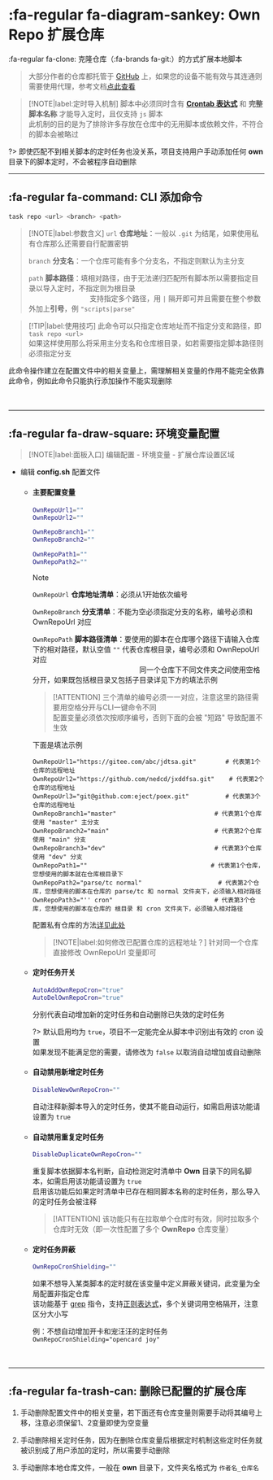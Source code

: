 # :fa-regular fa-diagram-sankey: Own Repo 扩展仓库

:fa-regular fa-clone: 克隆仓库（:fa-brands fa-git:）的方式扩展本地脚本

> 大部分作者的仓库都托管于 [GitHub](https://github.com) 上，如果您的设备不能有效与其连通则需要使用代理，参考文档[点此查看](./pages/install/配置代理)

> [!NOTE|label:定时导入机制]
> 脚本中必须同时含有 **[Crontab 表达式](https://www.runoob.com/w3cnote/linux-crontab-tasks.html)** 和 **完整脚本名称** 才能导入定时，且仅支持 `js` 脚本  
> 此机制的目的是为了排除许多存放在仓库中的无用脚本或依赖文件，不符合的脚本会被略过

?> 即使匹配不到相关脚本的定时任务也没关系，项目支持用户手动添加任何 **own** 目录下的脚本定时，不会被程序自动删除

***

## :fa-regular fa-command: CLI 添加命令

  ```bash
  task repo <url> <branch> <path>
  ```

  > [!NOTE|label:参数含义]
  > `url` **仓库地址**：一般以 `.git` 为结尾，如果使用私有仓库那么还需要自行配置密钥
  >
  > `branch` **分支名**：一个仓库可能有多个分支名，不指定则默认为主分支
  >
  > `path` **脚本路径**：填相对路径，由于无法递归匹配所有脚本所以需要指定目录以导入定时，不指定则为根目录  
  > ㅤㅤㅤㅤㅤㅤㅤㅤㅤ 支持指定多个路径，用 `|` 隔开即可并且需要在整个参数外加上**引号**，例 `"scripts|parse"`

  > [!TIP|label:使用技巧]
  > 此命令可以只指定仓库地址而不指定分支和路径，即 `task repo <url>`  
  > 如果这样使用那么将采用主分支名和仓库根目录，如若需要指定脚本路径则必须指定分支

  此命令操作建立在配置文件中的相关变量上，需理解相关变量的作用不能完全依靠此命令，例如此命令只能执行添加操作不能实现删除

ㅤ

***

## :fa-regular fa-draw-square: 环境变量配置

  > [!NOTE|label:面板入口]
  > 编辑配置 - 环境变量 - 扩展仓库设置区域

  - 编辑 **config.sh** 配置文件

    - #### 主要配置变量

      ```bash
      OwnRepoUrl1=""
      OwnRepoUrl2=""

      OwnRepoBranch1=""
      OwnRepoBranch2=""

      OwnRepoPath1=""
      OwnRepoPath2=""
      ```
      > [!NOTE]
      > `OwnRepoUrl` **仓库地址清单**：必须从1开始依次编号
      > 
      > `OwnRepoBranch` **分支清单**：不能为空必须指定分支的名称，编号必须和 OwnRepoUrl 对应
      > 
      > `OwnRepoPath` **脚本路径清单**：要使用的脚本在仓库哪个路径下请输入仓库下的相对路径，默认空值 `""` 代表仓库根目录，编号必须和 OwnRepoUrl 对应  
      > ㅤㅤㅤㅤㅤㅤㅤㅤㅤㅤㅤㅤㅤㅤㅤ ㅤ同一个仓库下不同文件夹之间使用空格分开，如果既包括根目录又包括子目录详见下方的填法示例

      > [!ATTENTION]
      > 三个清单的编号必须一一对应，注意这里的路径需要用空格分开与CLI一键命令不同  
      > 配置变量必须依次按顺序编号，否则下面的会被 "短路" 导致配置不生效

      下面是填法示例

      ```
      OwnRepoUrl1="https://gitee.com/abc/jdtsa.git"        # 代表第1个仓库的远程地址
      OwnRepoUrl2="https://github.com/nedcd/jxddfsa.git"    # 代表第2个仓库的远程地址
      OwnRepoUrl3="git@github.com:eject/poex.git"          # 代表第3个仓库的远程地址
      OwnRepoBranch1="master"                           # 代表第1个仓库使用 "master" 主分支
      OwnRepoBranch2="main"                             # 代表第2个仓库使用 "main" 分支
      OwnRepoBranch3="dev"                              # 代表第3个仓库使用 "dev" 分支
      OwnRepoPath1=""                                  # 代表第1个仓库，您想使用的脚本就在仓库根目录下
      OwnRepoPath2="parse/tc normal"                     # 代表第2个仓库，您想使用的脚本在仓库的 parse/tc 和 normal 文件夹下，必须输入相对路径
      OwnRepoPath3="'' cron"                            # 代表第3个仓库，您想使用的脚本在仓库的 根目录 和 cron 文件夹下，必须输入相对路径
      ```
      配置私有仓库的方法[详见此处](./pages/config/主要仓库?id=配置私有仓库)

      > [!NOTE|label:如何修改已配置仓库的远程地址？]
      > 针对同一个仓库直接修改 OwnRepoUrl 变量即可

    - #### 定时任务开关

      ```bash
      AutoAddOwnRepoCron="true"
      AutoDelOwnRepoCron="true"
      ```
      分别代表自动增加新的定时任务和自动删除已失效的定时任务

      ?> 默认启用均为 `true`，项目不一定能完全从脚本中识别出有效的 cron 设置  
        如果发现不能满足您的需要，请修改为 `false` 以取消自动增加或自动删除

    - #### 自动禁用新增定时任务

      ```bash
      DisableNewOwnRepoCron=""
      ```
      自动注释新脚本导入的定时任务，使其不能自动运行，如需启用该功能请设置为 `true`

    - #### 自动禁用重复定时任务

      ```bash
      DisableDuplicateOwnRepoCron=""
      ```

      重复脚本依据脚本名判断，自动检测定时清单中 **Own** 目录下的同名脚本，如需启用该功能请设置为 `true`  
      启用该功能后如果定时清单中已存在相同脚本名称的定时任务，那么导入的定时任务会被注释

      > [!ATTENTION]
      > 该功能只有在拉取单个仓库时有效，同时拉取多个仓库时无效（即一次性配置了多个 **OwnRepo** 仓库变量）

    - #### 定时任务屏蔽

      ```bash
      OwnRepoCronShielding=""
      ```

      如果不想导入某类脚本的定时就在该变量中定义屏蔽关键词，此变量为全局配置非指定仓库  
      该功能基于 [grep](https://www.runoob.com/linux/linux-comm-grep.html) 指令，支持[正则表达式](https://blog.csdn.net/Gou_Hailong/article/details/109470583)，多个关键词用空格隔开，注意区分大小写

      例：不想自动增加开卡和宠汪汪的定时任务 `OwnRepoCronShielding="opencard joy"`

ㅤ

***

## :fa-regular fa-trash-can: 删除已配置的扩展仓库 <!-- {docsify-ignore} -->

1. 手动删除配置文件中的相关变量，若下面还有仓库变量则需要手动将其编号上移，注意必须保留1、2变量即使为空变量

2. 手动删除相关定时任务，因为在删除仓库变量后根据定时机制这些定时任务就被识别成了用户添加的定时，所以需要手动删除

3. 手动删除本地仓库文件，一般在 **own** 目录下，文件夹名格式为 `作者名_仓库名`